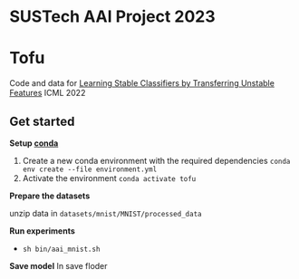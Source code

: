 # SUSTech AAI Project 2023

# Tofu

Code and data for [Learning Stable Classifiers by Transferring Unstable Features](https://proceedings.mlr.press/v162/bao22a.html) ICML 2022


## Get started
**Setup [conda](https://docs.conda.io/en/latest/)**
1. Create a new conda environment with the required dependencies
`conda env create --file environment.yml`
2. Activate the environment `conda activate tofu`

**Prepare the datasets**

unzip data in `datasets/mnist/MNIST/processed_data` 

**Run experiments**
+ `sh bin/aai_mnist.sh` 

**Save model**
In save floder

